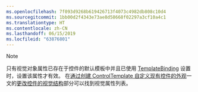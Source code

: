 ```yaml
---
ms.openlocfilehash: 7f093d9268b619426713f4073c4982db808c10d4
ms.sourcegitcommit: 1bb00d2f4343e73ae8d58668f02297a3cf10a4c1
ms.translationtype: HT
ms.contentlocale: zh-CN
ms.lasthandoff: 06/15/2019
ms.locfileid: "63876801"
---
```

> [!NOTE]
>  只有视觉对象属性已存在于控件的默认模板中并且已使用 [TemplateBinding](~/docs/framework/wpf/advanced/templatebinding-markup-extension.md) 设置时，设置该属性才有效。 在[通过创建 ControlTemplate 自定义现有控件的外观](~/docs/framework/wpf/controls/customizing-the-appearance-of-an-existing-control.md)一文的[更改控件的视觉结构](~/docs/framework/wpf/controls/customizing-the-appearance-of-an-existing-control.md#changing-the-visual-structure-of-a-control)部分可以找到视觉属性列表。
  
